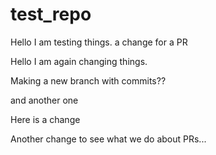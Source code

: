 # test_repo

Hello I am testing things.
a change for a PR


Hello I am again changing things.

Making a new branch with commits??

and another one

Here is a change

Another change to see what we do about PRs...